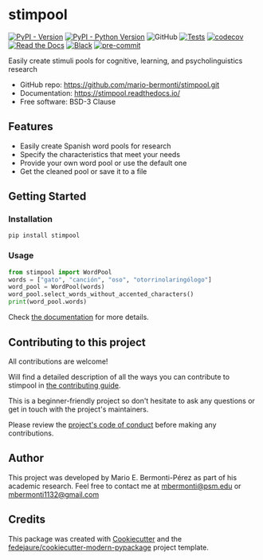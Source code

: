 
# stimpool


[![PyPI - Version](https://img.shields.io/pypi/v/stimpool.svg)](https://pypi.python.org/pypi/stimpool)
[![PyPI - Python Version](https://img.shields.io/pypi/pyversions/stimpool.svg)](https://pypi.python.org/pypi/stimpool)
![GitHub](https://img.shields.io/github/license/mario-bermonti/stimpool)
[![Tests](https://github.com/mario-bermonti/stimpool/workflows/tests/badge.svg)](https://github.com/mario-bermonti/stimpool/actions?workflow=tests)
[![codecov](https://codecov.io/gh/mario-bermonti/stimpool/branch/master/graph/badge.svg?token=GGADPVQ5G2)](https://codecov.io/gh/mario-bermonti/stimpool)
[![Read the Docs](https://readthedocs.org/projects/stimpool/badge/)](https://stimpool.readthedocs.io/)
[![Black](https://img.shields.io/badge/code%20style-black-000000.svg)](https://github.com/psf/black)
[![pre-commit](https://img.shields.io/badge/pre--commit-enabled-brightgreen?logo=pre-commit&logoColor=white)](https://github.com/pre-commit/pre-commit)


Easily create stimuli pools for cognitive, learning, and psycholinguistics research


* GitHub repo: <https://github.com/mario-bermonti/stimpool.git>
* Documentation: <https://stimpool.readthedocs.io/>
* Free software: BSD-3 Clause


## Features

* Easily create Spanish word pools for research
* Specify the characteristics that meet your needs
* Provide your own word pool or use the default one
* Get the cleaned pool or save it to a file

## Getting Started
### Installation
`pip install stimpool`

### Usage
```python
from stimpool import WordPool
words = ["gato", "canción", "oso", "otorrinolaringólogo"]
word_pool = WordPool(words)
word_pool.select_words_without_accented_characters()
print(word_pool.words)
```

Check [the documentation][project_docs] for more details.

## Contributing to this project
  All contributions are welcome!

  Will find a detailed description of all the ways you can contribute to stimpool in
  [the contributing guide][contributing_guide].

  This is a beginner-friendly project so don't hesitate to ask any questions or get in touch
  with the project's maintainers.

  Please review the [project's code of conduct][code_conduct] before making
  any contributions.

## Author
  This project was developed by Mario E. Bermonti-Pérez as part of
  his academic research. Feel free to contact me at
  [mbermonti@psm.edu](mailto:mbermonti@psm.edu)  or
  [mbermonti1132@gmail.com](mailto:mbermonti1132@gmail.com)

## Credits
This package was created with [Cookiecutter][cookiecutter] and the [fedejaure/cookiecutter-modern-pypackage][cookiecutter-modern-pypackage] project template.

[cookiecutter]: https://github.com/cookiecutter/cookiecutter
[cookiecutter-modern-pypackage]: https://github.com/fedejaure/cookiecutter-modern-pypackage
[project_docs]: https://stimpool.readthedocs.io/
[code_conduct]: ./CODE_OF_CONDUCT.md
[contributing_guide]: ./contributing.md
